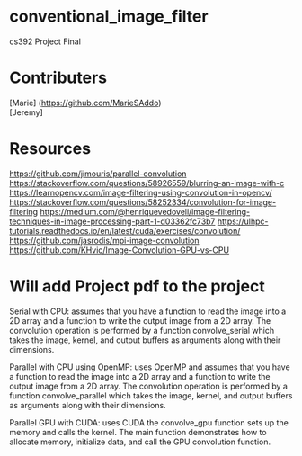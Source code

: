 # conventional_image_filter
cs392 Project Final

# Contributers
[Marie] (https://github.com/MarieSAddo)\
[Jeremy] 


# Resources
https://github.com/jimouris/parallel-convolution
https://stackoverflow.com/questions/58926559/blurring-an-image-with-c
https://learnopencv.com/image-filtering-using-convolution-in-opencv/
https://stackoverflow.com/questions/58252334/convolution-for-image-filtering
https://medium.com/@henriquevedoveli/image-filtering-techniques-in-image-processing-part-1-d03362fc73b7
https://ulhpc-tutorials.readthedocs.io/en/latest/cuda/exercises/convolution/
https://github.com/jasrodis/mpi-image-convolution
https://github.com/KHvic/Image-Convolution-GPU-vs-CPU

# Will add Project pdf to the project 

Serial with CPU: assumes that you have a function to read the image 
into a 2D array and a function to write the output image from a 2D array. The 
convolution operation is performed by a function convolve_serial which 
takes the 
image, kernel, and output buffers as arguments along with their 
dimensions.

Parallel with CPU using OpenMP: uses OpenMP and assumes that you have a 
function to read the image into a 2D array and a function to write the output image 
from a 2D array. The convolution operation is performed by a function 
convolve_parallel which takes the image, kernel, and output buffers as 
arguments along with their dimensions.

Parallel GPU with CUDA: uses CUDA the convolve_gpu function sets up the 
memory and calls the kernel. The main function demonstrates how to 
allocate memory, initialize data, and call the GPU convolution function.
